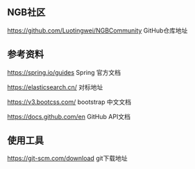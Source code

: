 ## NGB社区

https://github.com/Luotingwei/NGBCommunity GitHub仓库地址

## 参考资料

https://spring.io/guides Spring 官方文档

https://elasticsearch.cn/ 对标地址

https://v3.bootcss.com/ bootstrap 中文文档

https://docs.github.com/en GitHub API文档

## 使用工具

https://git-scm.com/download git下载地址